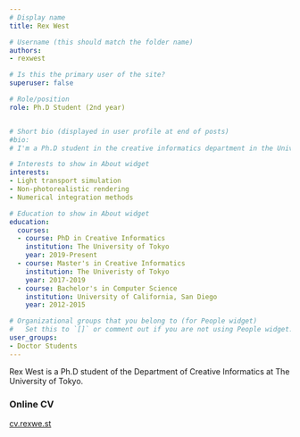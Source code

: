 ```yaml
---
# Display name
title: Rex West

# Username (this should match the folder name)
authors:
- rexwest

# Is this the primary user of the site?
superuser: false

# Role/position
role: Ph.D Student (2nd year)


# Short bio (displayed in user profile at end of posts)
#bio: 
# I'm a Ph.D student in the creative informatics department in the University of Tokyo

# Interests to show in About widget
interests:
- Light transport simulation
- Non-photorealistic rendering
- Numerical integration methods

# Education to show in About widget
education:
  courses:
  - course: PhD in Creative Informatics
    institution: The University of Tokyo
    year: 2019-Present
  - course: Master's in Creative Informatics
    institution: The Univeristy of Tokyo
    year: 2017-2019
  - course: Bachelor's in Computer Science
    institution: University of California, San Diego
    year: 2012-2015

# Organizational groups that you belong to (for People widget)
#   Set this to `[]` or comment out if you are not using People widget.
user_groups:
- Doctor Students
---
```



Rex West is a Ph.D student of the Department of Creative Informatics at The University of Tokyo.  

### Online CV
<a href="http://cv.rexwe.st/">cv.rexwe.st<a>






